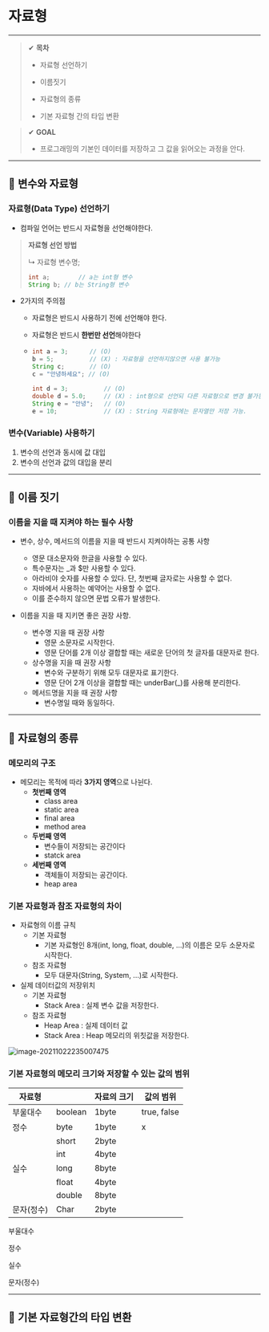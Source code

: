 # 자료형

---

>  ✔ **목차**
>
> - 자료형 선언하기
>
> - 이름짓기
>
> - 자료형의 종류
>
> - 기본 자료형 간의 타입 변환



> ✔  **GOAL**
>
> - 프로그래밍의 기본인 데이터를 저장하고 그 값을 읽어오는 과정을 안다.



---



## 📌 변수와 자료형

### 자료형(Data Type) 선언하기

- 컴파일 언어는 반드시 자료형을 선언해야한다.

> **자료형 선언 방법** 
>
> ↳ 자료형 변수명;
>
> ```java
> int a;		// a는 int형 변수
> String b;	// b는 String형 변수
> ```



- 2가지의 주의점

  - 자료형은 반드시 사용하기 전에 선언해야 한다.

  - 자료형은 반드시 **한번만 선언**해야한다

  - ```java
    int a = 3;		// (O)
    b = 5;			// (X) : 자료형을 선언하지않으면 사용 불가능
    String c;		// (O)
    c = "안녕하세요"; // (O)
    
    int d = 3;			// (O)
    double d = 5.0;		// (X) : int형으로 선언되 다른 자료형으로 변경 불가능.
    String e = "안녕";   // (O)
    e = 10;				// (X) : String 자료형에는 문자열만 저장 가능.
    ```



### 변수(Variable) 사용하기

1. 변수의 선언과 동시에 값 대입
2. 변수의 선언과 값의 대입을 분리



---



## 📌 이름 짓기

### 이름을 지을 때 지켜야 하는 필수 사항

- 변수, 상수, 메서드의 이름을 지을 때 반드시 지켜야하는 공통 사항
  - 영문 대소문자와 한글을 사용할 수 있다.
  - 특수문자는 _과 $만 사용할 수 있다.
  - 아라비야 숫자를 사용할 수 있다. 단, 첫번째 글자로는 사용할 수 없다.
  - 자바에서 사용하는 예약어는 사용할 수 없다.
  - 이를 준수하지 않으면 문법 오류가 발생한다.



- 이름을 지을 때 지키면 좋은 권장 사항.
  - 변수명 지을 때 권장 사항
    - 영문 소문자로 시작한다.
    - 영문 단어를 2개 이상 결합할 때는 새로운 단어의 첫 글자를 대문자로 한다.
  - 상수명을 지을 때 권장 사항
    - 변수와 구분하기 위해 모두 대문자로 표기한다.
    - 영문 단어 2개 이상을 결합할 때는 underBar(_)를 사용해 분리한다.
  - 메서드명을 지을 때 권장 사항
    - 변수명일 때와 동일하다.

---



## 📌 자료형의 종류

### 메모리의 구조

- 메모리는 목적에 따라 **3가지 영역**으로 나뉜다.
  - **첫번째 영역**
    - class area
    - static area
    - final area
    - method area
  - **두번째 영역** 
    - 변수들이 저장되는 공간이다
    - statck area
  - **세번째 영역**  
    - 객체들이 저장되는 공간이다.
    - heap area



### 기본 자료형과 참조 자료형의 차이

- 자료형의 이름 규칙
  - 기본 자료형
    - 기본 자료형인 8개(int, long, float, double, ...)의 이름은 모두 소문자로 시작한다.
  - 참조 자료형
    - 모두 대문자(String, System, ...)로 시작한다.
- 실제 데이터값의 저장위치
  - 기본 자료형
    - Stack Area : 실제 변수 값을 저장한다.
  - 참조 자료형
    - Heap Area : 실제 데이터 값
    - Stack Area : Heap 메모리의 위칫값을 저장한다.

![image-20211022235007475](C:\Users\kwon\AppData\Roaming\Typora\typora-user-images\image-20211022235007475.png)



### 기본 자료형의 메모리 크기와 저장할 수 있는 값의 범위

| 자료형     |         | **자료의 크기** | **값의 범위** |
| ---------- | ------- | --------------- | ------------- |
| 부울대수   | boolean | 1byte           | true, false   |
| 정수       | byte    | 1byte           | x             |
|            | short   | 2byte           |               |
|            | int     | 4byte           |               |
| 실수       | long    | 8byte           |               |
|            | float   | 4byte           |               |
|            | double  | 8byte           |               |
| 문자(정수) | Char    | 2byte           |               |



부울대수

정수

실수

문자(정수)

---



## 📌 기본 자료형간의 타입 변환

